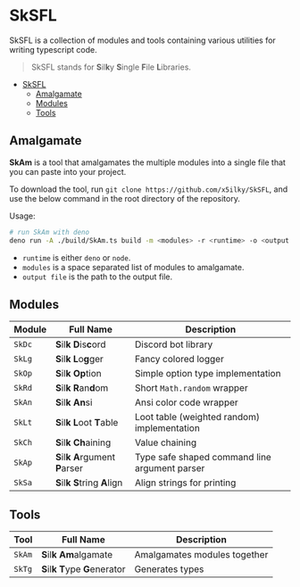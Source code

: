 # SkSFL

SkSFL is a collection of modules and tools containing various utilities for
writing typescript code.

> SkSFL stands for **S**il**k**y **S**ingle **F**ile **L**ibraries.

- [SkSFL](#sksfl)
  - [Amalgamate](#amalgamate)
  - [Modules](#modules)
  - [Tools](#tools)

## Amalgamate

**SkAm** is a tool that amalgamates the multiple modules into a single file that
you can paste into your project.

To download the tool, run `git clone https://github.com/x5ilky/SkSFL`, and use the below command in the root directory of the repository.

Usage:

```sh
# run SkAm with deno
deno run -A ./build/SkAm.ts build -m <modules> -r <runtime> -o <output file>
```

- `runtime` is either `deno` or `node`.
- `modules` is a space separated list of modules to amalgamate.
- `output file` is the path to the output file.

## Modules

| Module | Full Name                            | Description                                   |
| ------ | ------------------------------------ | --------------------------------------------- |
| `SkDc` | **S**il**k** **D**is**c**ord         | Discord bot library                           |
| `SkLg` | **S**il**k** **L**o**g**ger          | Fancy colored logger                          |
| `SkOp` | **S**il**k** **Op**tion              | Simple option type implementation             |
| `SkRd` | **S**il**k** **R**an**d**om          | Short `Math.random` wrapper                   |
| `SkAn` | **S**il**k** **An**si                | Ansi color code wrapper                       |
| `SkLt` | **S**il**k** **L**oot **T**able      | Loot table (weighted random) implementation   |
| `SkCh` | **S**il**k** **Ch**aining            | Value chaining                                |
| `SkAp` | **S**il**k** **A**rgument **P**arser | Type safe shaped command line argument parser |
| `SkSa` | **S**il**k** **S**tring **A**lign    | Align strings for printing                    |

## Tools

| Tool   | Full Name                           | Description                  |
| ------ | ----------------------------------- | ---------------------------- |
| `SkAm` | **S**il**k** **Am**algamate         | Amalgamates modules together |
| `SkTg` | **S**il**k** **T**ype **G**enerator | Generates types              |
